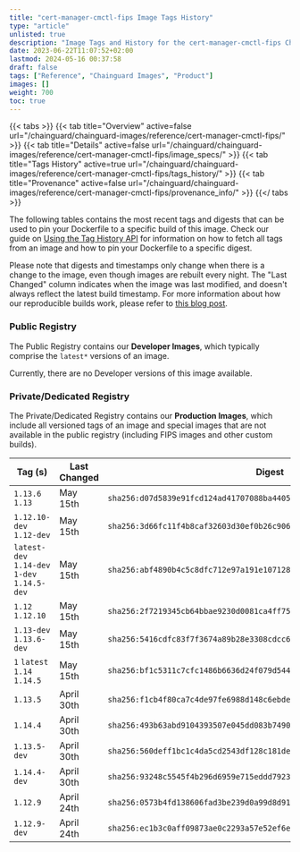 ```yaml
---
title: "cert-manager-cmctl-fips Image Tags History"
type: "article"
unlisted: true
description: "Image Tags and History for the cert-manager-cmctl-fips Chainguard Image"
date: 2023-06-22T11:07:52+02:00
lastmod: 2024-05-16 00:37:58
draft: false
tags: ["Reference", "Chainguard Images", "Product"]
images: []
weight: 700
toc: true
---
```


{{< tabs >}}
{{< tab title="Overview" active=false url="/chainguard/chainguard-images/reference/cert-manager-cmctl-fips/" >}}
{{< tab title="Details" active=false url="/chainguard/chainguard-images/reference/cert-manager-cmctl-fips/image_specs/" >}}
{{< tab title="Tags History" active=true url="/chainguard/chainguard-images/reference/cert-manager-cmctl-fips/tags_history/" >}}
{{< tab title="Provenance" active=false url="/chainguard/chainguard-images/reference/cert-manager-cmctl-fips/provenance_info/" >}}
{{</ tabs >}}

The following tables contains the most recent tags and digests that can be used to pin your Dockerfile to a specific build of this image. Check our guide on [Using the Tag History API](/chainguard/chainguard-images/using-the-tag-history-api/) for information on how to fetch all tags from an image and how to pin your Dockerfile to a specific digest.

Please note that digests and timestamps only change when there is a change to the image, even though images are rebuilt every night. The "Last Changed" column indicates when the image was last modified, and doesn't always reflect the latest build timestamp. For more information about how our reproducible builds work, please refer to [this blog post](https://www.chainguard.dev/unchained/reproducing-chainguards-reproducible-image-builds).

### Public Registry
The Public Registry contains our **Developer Images**, which typically comprise the `latest*` versions of an image.

Currently, there are no Developer versions of this image available.

### Private/Dedicated Registry
The Private/Dedicated Registry contains our **Production Images**, which include all versioned tags of an image and special images that are not available in the public registry (including FIPS images and other custom builds).

| Tag (s)                                       | Last Changed | Digest                                                                    |
|-----------------------------------------------|--------------|---------------------------------------------------------------------------|
|  `1.13.6` `1.13`                              | May 15th     | `sha256:d07d5839e91fcd124ad41707088ba4405e5fbaf5ac5e8745b247729bfa0639cb` |
|  `1.12.10-dev` `1.12-dev`                     | May 15th     | `sha256:3d66fc11f4b8caf32603d30ef0b26c90683dadd182dc12445fc934883e78f738` |
|  `latest-dev` `1.14-dev` `1-dev` `1.14.5-dev` | May 15th     | `sha256:abf4890b4c5c8dfc712e97a191e10712884fa8214035d0be60cd67c7671566a2` |
|  `1.12` `1.12.10`                             | May 15th     | `sha256:2f7219345cb64bbae9230d0081ca4ff75de9a7511495749b97d9867769bc2724` |
|  `1.13-dev` `1.13.6-dev`                      | May 15th     | `sha256:5416cdfc83f7f3674a89b28e3308cdcc63546a1e0b5e943e5a8c836f98151399` |
|  `1` `latest` `1.14` `1.14.5`                 | May 15th     | `sha256:bf1c5311c7cfc1486b6636d24f079d544c969531634debb18446736a838e46d5` |
|  `1.13.5`                                     | April 30th   | `sha256:f1cb4f80ca7c4de97fe6988d148c6ebde039d799dc5883e87338670df652f97d` |
|  `1.14.4`                                     | April 30th   | `sha256:493b63abd9104393507e045dd083b7490bf15a15bf3f1322108d842d0f878e8a` |
|  `1.13.5-dev`                                 | April 30th   | `sha256:560deff1bc1c4da5cd2543df128c181deec2c6a92db0ed9c99a5cde7abf074d2` |
|  `1.14.4-dev`                                 | April 30th   | `sha256:93248c5545f4b296d6959e715eddd7923995313a2fa32009474cdfc180fe635f` |
|  `1.12.9`                                     | April 24th   | `sha256:0573b4fd138606fad3be239d0a99d8d919402bad1a5bf80594a2e4e980802f0d` |
|  `1.12.9-dev`                                 | April 24th   | `sha256:ec1b3c0aff09873ae0c2293a57e52ef6e350b2c19466a47d01a7ce152d0ad5bc` |


